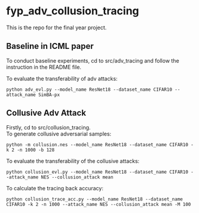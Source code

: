 # fyp_adv_collusion_tracing
This is the repo for the final year project.

## Baseline in ICML paper
To conduct baseline experiments, cd to src/adv_tracing and follow the instruction in the README file.  

To evaluate the transferability of adv attacks:
```
python adv_evl.py --model_name ResNet18 --dataset_name CIFAR10 --attack_name SimBA-px
```

## Collusive Adv Attack
Firstly, cd to src/collusion_tracing.  
To generate collusive adversarial samples:
```
python -m collusion.nes --model_name ResNet18 --dataset_name CIFAR10 -k 2 -n 1000 -b 128
```
To evaluate the transferability of the collusive attacks:
```
python collusion_evl.py --model_name ResNet18 --dataset_name CIFAR10 --attack_name NES --collusion_attack mean
```
To calculate the tracing back accuracy:
```
python collusion_trace_acc.py --model_name ResNet18 --dataset_name CIFAR10 -k 2 -n 1000 --attack_name NES --collusion_attack mean -M 100
```


